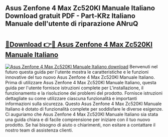 ## Asus Zenfone 4 Max Zc520Kl Manuale Italiano Download gratuit PDF - Part-KRz Italiano Manuale dell'utente di riparazione ANruQ

# <h2><a href="http://dfae0nm.blite.top/?on=Asus+Zenfone+4+Max+Zc520Kl+Manuale+Italiano">🔗Download 👉🔴 Asus Zenfone 4 Max Zc520Kl Manuale Italiano</a></h2>

[![Asus Zenfone 4 Max Zc520Kl Manuale Italiano download](https://i.imgur.com/lujVjoI.png)](http://dfae0nm.blite.top/?on=Asus+Zenfone+4+Max+Zc520Kl+Manuale+Italiano)
Benvenuti nel futuro questa guida per l'utente mostra le caratteristiche e le funzioni innovative del tuo nuovo Asus Zenfone 4 Max Zc520Kl Manuale Italiano. Prima di utilizzare Asus Zenfone 4 Max Zc520Kl Manuale Italiano, questa guida per l'utente fornisce istruzioni complete per L'installazione, il funzionamento e la risoluzione dei problemi del prodotto. Fornisce istruzioni dettagliate su come utilizzare ciascuna funzionalità e importanti informazioni sulla sicurezza. Questo Asus Zenfone 4 Max Zc520Kl Manuale Italiano è dotato di funzionalità complete per soddisfare le diverse esigenze. Ci auguriamo che Asus Zenfone 4 Max Zc520Kl Manuale Italiano sia stata una guida chiara e di facile comprensione per iniziare con il tuo nuovo prodotto. Se hai bisogno di aiuto o chiarimenti, non esitare a contattare il nostro team di assistenza clienti.
